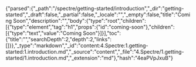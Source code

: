 {"parsed":{"_path":"/spectre/getting-started/introduction","_dir":"getting-started","_draft":false,"_partial":false,"_locale":"","_empty":false,"title":"Coming Soon","description":"","body":{"type":"root","children":[{"type":"element","tag":"h1","props":{"id":"coming-soon"},"children":[{"type":"text","value":"Coming Soon"}]}],"toc":{"title":"","searchDepth":2,"depth":2,"links":[]}},"_type":"markdown","_id":"content:4.Spectre:1.getting-started:1.introduction.md","_source":"content","_file":"4.Spectre/1.getting-started/1.introduction.md","_extension":"md"},"hash":"4eaPVpJxuB"}